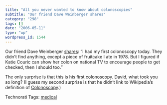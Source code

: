 ```yaml
---
title: "All you never wanted to know about colonoscopies"
subtitle: "Our friend Dave Weinberger shares"
category: "298"
tags: []
date: "2006-05-11"
type: "wp"
wordpress_id: 1544
---
```

Our friend Dave Weinberger [shares](http://www.hyperorg.com/blogger/mtarchive/colonoscopy_more_than_you_want.html): “I had my first colonoscopy today. They didn’t find anything, except a piece of fruitcake I ate in 1978. But I figured if Katie Couric can show her colon on national TV to encourage people to get checked, then I should too.” 

The only surprise is that this is his first [colonoscopy](http://en.wikipedia.org/wiki/Colonoscopy). David, what took you so long? (I guess my second surprise is that he didn’t link to Wikipedia’s definition of [Colonoscopy](http://Colonoscopy).)

Technorati Tags: [medical](http://www.technorati.com/tag/medical)